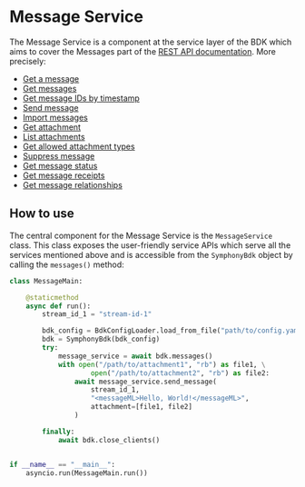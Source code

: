 # Message Service

The Message Service is a component at the service layer of the BDK which aims to cover the Messages part of the [REST API documentation](https://developers.symphony.com/restapi/reference#messages-v4).
More precisely:
* [Get a message](https://developers.symphony.com/restapi/reference#get-message-v1)
* [Get messages](https://developers.symphony.com/restapi/reference#messages-v4)
* [Get message IDs by timestamp](https://developers.symphony.com/restapi/reference#get-message-ids-by-timestamp)
* [Send message](https://developers.symphony.com/restapi/reference#create-message-v4)
* [Import messages](https://developers.symphony.com/restapi/reference#import-message-v4)
* [Get attachment](https://developers.symphony.com/restapi/reference#attachment)
* [List attachments](https://developers.symphony.com/restapi/reference#list-attachments)
* [Get allowed attachment types](https://developers.symphony.com/restapi/reference#attachment-types)
* [Suppress message](https://developers.symphony.com/restapi/reference#suppress-message)
* [Get message status](https://developers.symphony.com/restapi/reference#message-status)
* [Get message receipts](https://developers.symphony.com/restapi/reference#list-message-receipts)
* [Get message relationships](https://developers.symphony.com/restapi/reference#message-metadata-relationship)

## How to use
The central component for the Message Service is the `MessageService` class.
This class exposes the user-friendly service APIs which serve all the services mentioned above 
and is accessible from the `SymphonyBdk` object by calling the `messages()` method:
```python
class MessageMain:

    @staticmethod
    async def run():
        stream_id_1 = "stream-id-1"

        bdk_config = BdkConfigLoader.load_from_file("path/to/config.yaml")
        bdk = SymphonyBdk(bdk_config)
        try:
            message_service = await bdk.messages()
            with open("/path/to/attachment1", "rb") as file1, \
                    open("/path/to/attachment2", "rb") as file2:
                await message_service.send_message(
                    stream_id_1,
                    "<messageML>Hello, World!</messageML>",
                    attachment=[file1, file2]
                )

        finally:
            await bdk.close_clients()


if __name__ == "__main__":
    asyncio.run(MessageMain.run())
```
